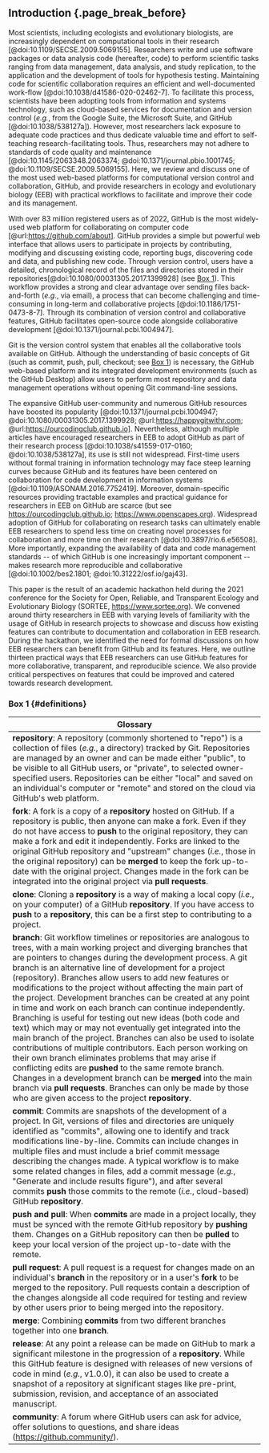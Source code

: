 ## Introduction {.page_break_before}

<!-- *Contributors to this section: PHPB* -->

Most scientists, including ecologists and evolutionary biologists, are increasingly dependent on computational tools in their research [@doi:10.1109/SECSE.2009.5069155].
Researchers write and use software packages or data analysis code (hereafter, code) to perform scientific tasks ranging from data management, data analysis, and study replication, to the application and the development of tools for hypothesis testing.
Maintaining code for scientific collaboration requires an efficient and well-documented work-flow [@doi:10.1038/d41586-020-02462-7].
To facilitate this process, scientists have been adopting tools from information and systems technology, such as cloud-based services for documentation and version control (_e.g._, from the Google Suite, the Microsoft Suite, and GitHub [@doi:10.1038/538127a]).
However, most researchers lack exposure to adequate code practices and thus dedicate valuable time and effort to self-teaching research-facilitating tools.
Thus, researchers may not adhere to standards of code quality and maintenance [@doi:10.1145/2063348.2063374; @doi:10.1371/journal.pbio.1001745; @doi:10.1109/SECSE.2009.5069155].
Here, we review and discuss one of the most used web-based platforms for computational version control and collaboration, GitHub, and provide researchers in ecology and evolutionary biology (EEB) with practical workflows to facilitate and improve their code and its management.

<!-- *Contributors to this section: RCO, SSHS, PHPB* -->

With over 83 million registered users as of 2022, GitHub is the most widely-used web platform for collaborating on computer code [@url:https://github.com/about].
GitHub provides a simple but powerful web interface that allows users to participate in projects by contributing, modifying and discussing existing code, reporting bugs, discovering code and data, and publishing new code.
Through version control, users have a detailed, chronological record of the files and directories stored in their repositories[@doi:10.1080/00031305.2017.1399928] (see [Box 1](#definitions)).
This workflow provides a strong and clear advantage over sending files back-and-forth (_e.g._, via email), a process that can become challenging and time-consuming in long-term and collaborative projects [@doi:10.1186/1751-0473-8-7].
Through its combination of version control and collaborative features, GitHub facilitates open-source code alongside collaborative development [@doi:10.1371/journal.pcbi.1004947].

Git is the version control system that enables all the collaborative tools available on GitHub.
Although the understanding of basic concepts of Git (such as commit, push, pull, checkout; see [Box 1](#definitions)) is necessary, the GitHub web-based platform and its integrated development environments (such as the GitHub Desktop) allow users to perform most repository and data management operations without opening Git command-line sessions.

<!-- *Contributors to this section: RCO, PHPB* -->
The expansive GitHub user-community and numerous GitHub resources have boosted its popularity [@doi:10.1371/journal.pcbi.1004947; @doi:10.1080/00031305.2017.1399928; @url:https://happygitwithr.com; @url:https://ourcodingclub.github.io].
Nevertheless, although multiple articles have encouraged researchers in EEB to adopt GitHub as part of their research process [@doi:10.1038/s41559-017-0160; @doi:10.1038/538127a], its use is still not widespread.
First-time users without formal training in information technology may face steep learning curves because GitHub and its features have been centered on collaboration for code development in information systems [@doi:10.1109/ASONAM.2016.7752419].
Moreover, domain-specific resources providing tractable examples and practical guidance for researchers in EEB on GitHub are scarce (but see <https://ourcodingclub.github.io>; <https://www.openscapes.org>).
Widespread adoption of GitHub for collaborating on research tasks can ultimately enable EEB researchers to spend less time on creating novel processes for collaboration and more time on their research [@doi:10.3897/rio.6.e56508].
More importantly, expanding the availability of data and code management standards -- of which GitHub is one increasingly important component -- makes research more reproducible and collaborative [@doi:10.1002/bes2.1801; @doi:10.31222/osf.io/gaj43].

<!-- *Contributors to this section: RCO, PHPB* -->
This paper is the result of an academic hackathon held during the 2021 conference for the Society for Open, Reliable, and Transparent Ecology and Evolutionary Biology (SORTEE, <https://www.sortee.org>).
We convened around thirty researchers in EEB with varying levels of familiarity with the usage of GitHub in research projects to showcase and discuss how existing features can contribute to documentation and collaboration in EEB research.
During the hackathon, we identified the need for formal discussions on how EEB researchers can benefit from GitHub and its features.
Here, we outline thirteen practical ways that EEB researchers can use GitHub features for more collaborative, transparent, and reproducible science.
We also provide critical perspectives on features that could be improved and catered towards research development.

### Box 1 {#definitions}

<!-- Contributors to this section: ERS, Ali -->

| Glossary |
|------------------------------------------------------------------------|
| **repository**: A repository (commonly shortened to "repo") is a collection of files (*e.g.*, a directory) tracked by Git. Repositories are managed by an owner and can be made either "public", to be visible to all GitHub users, or "private", to selected owner-specified users. Repositories can be either "local" and saved on an individual's computer or "remote" and stored on the cloud via GitHub's web platform. |
| **fork**: A fork is a copy of a **repository** hosted on GitHub. If a repository is public, then anyone can make a fork. Even if they do not have access to **push** to the original repository, they can make a fork and edit it independently. Forks are linked to the original GitHub repository and "upstream" changes (*i.e.*, those in the original repository) can be **merged** to keep the fork up-to-date with the original project. Changes made in the fork can be integrated into the original project via **pull requests**. |
| **clone**: Cloning a **repository** is a way of making a local copy (*i.e.*, on your computer) of a GitHub **repository**. If you have access to **push** to a **repository**, this can be a first step to contributing to a project. |
| **branch**: Git workflow timelines or repositories are analogous to trees, with a main working project and diverging branches that are pointers to changes during the development process. A git branch is an alternative line of development for a project (repository). Branches allow users to add new features or modifications to the project without affecting the main part of the project. Development branches can be created at any point in time and work on each branch can continue independently. Branching is useful for testing out new ideas (both code and text) which may or may not eventually get integrated into the main branch of the project. Branches can also be used to isolate contributions of multiple contributors. Each person working on their own branch eliminates problems that may arise if conflicting edits are **pushed** to the same remote branch. Changes in a development branch can be **merged** into the main branch via **pull requests**. Branches can only be made by those who are given access to the project **repository**. |
| **commit**: Commits are snapshots of the development of a project. In Git, versions of files and directories are uniquely identified as "commits", allowing one to identify and track modifications line-by-line. Commits can include changes in multiple files and must include a brief commit message describing the changes made. A typical workflow is to make some related changes in files, add a commit message (*e.g.*, "Generate and include results figure"), and after several commits **push** those commits to the remote (*i.e.*, cloud-based) GitHub **repository**. |
| **push and pull**: When **commits** are made in a project locally, they must be synced with the remote GitHub repository by **pushing** them. Changes on a GitHub repository can then be **pulled** to keep your local version of the project up-to-date with the remote. |
| **pull request**: A pull request is a request for changes made on an individual's **branch** in the repository or in a user's **fork** to be merged to the repository. Pull requests contain a description of the changes alongside all code required for testing and review by other users prior to being merged into the repository. |
| **merge**: Combining **commits** from two different branches together into one **branch**. |
| **release**: At any point a release can be made on GitHub to mark a significant milestone in the progression of a **repository**. While this GitHub feature is designed with releases of new versions of code in mind (*e.g.*, v1.0.0), it can also be used to create a snapshot of a repository at significant stages like pre-print, submission, revision, and acceptance of an associated manuscript. |
| **community**: A forum where GitHub users can ask for advice, offer solutions to questions, and share ideas (<https://github.community/>). |

